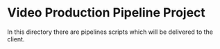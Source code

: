 # Video Production Pipeline Project

In this directory there are pipelines scripts which will be delivered to the client.

